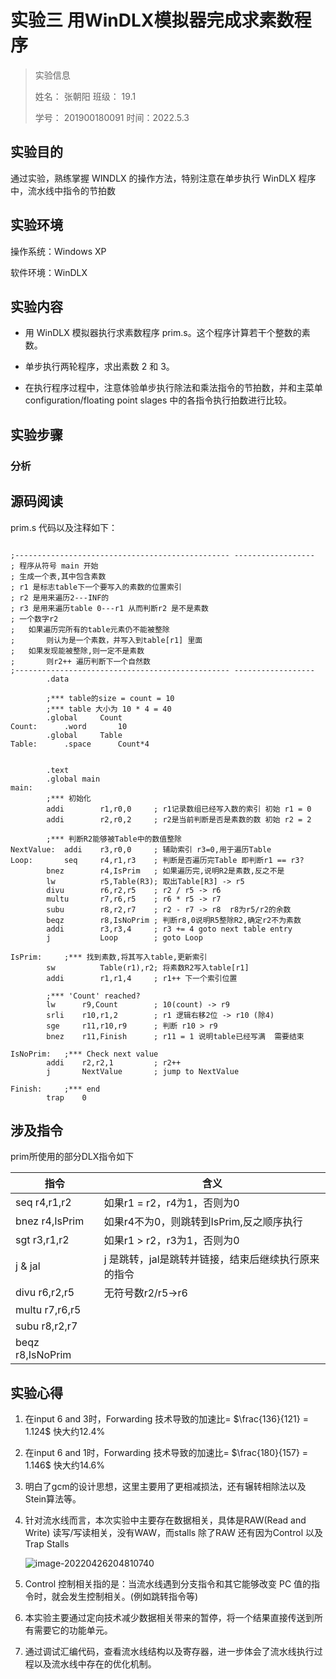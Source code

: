 # 实验三 用WinDLX模拟器完成求素数程序

> 实验信息
>
> 姓名： 	张朝阳			班级： 19.1
>
> 学号：	201900180091      时间：2022.5.3
>

## 实验目的

通过实验，熟练掌握 WINDLX 的操作方法，特别注意在单步执行 WinDLX 程序中，流水线中指令的节拍数

## 实验环境

操作系统：Windows XP

软件环境：WinDLX

## 实验内容

- 用 WinDLX 模拟器执行求素数程序 prim.s。这个程序计算若干个整数的素数。

- 单步执行两轮程序，求出素数 2 和 3。
- 在执行程序过程中，注意体验单步执行除法和乘法指令的节拍数，并和主菜单 configuration/floating point slages 中的各指令执行拍数进行比较。


## 实验步骤



### 分析

## 源码阅读

prim.s 代码以及注释如下：

```assembly

;------------------------------------------------ ------------------
; 程序从符号 main 开始
; 生成一个表,其中包含素数
; r1 是标志table下一个要写入的素数的位置索引
; r2 是用来遍历2---INF的
; r3 是用来遍历table 0---r1 从而判断r2 是不是素数 
; 一个数字r2
;	如果遍历完所有的table元素仍不能被整除
; 		则认为是一个素数，并写入到table[r1] 里面
;	如果发现能被整除,则一定不是素数
;		则r2++ 遍历判断下一个自然数
;------------------------------------------------ ------------------
		.data

		;*** table的size = count = 10
		;*** table 大小为 10 * 4 = 40
		.global		Count
Count:		.word		10
		.global		Table
Table:		.space		Count*4


		.text
		.global	main
main:
		;*** 初始化
		addi		r1,r0,0		; r1记录数组已经写入数的索引 初始 r1 = 0 
		addi		r2,r0,2 	; r2是当前判断是否是素数的数 初始 r2 = 2

		;*** 判断R2能够被Table中的数值整除
NextValue:	addi	r3,r0,0 	; 辅助索引 r3=0,用于遍历Table
Loop:		seq		r4,r1,r3	; 判断是否遍历完Table 即判断r1 == r3?
		bnez		r4,IsPrim	; 如果遍历完,说明R2是素数,反之不是
		lw          r5,Table(R3); 取出Table[R3] -> r5
		divu		r6,r2,r5	; r2 / r5 -> r6 
		multu		r7,r6,r5	; r6 * r5 -> r7	
		subu		r8,r2,r7	; r2 - r7 -> r8	 r8为r5/r2的余数
		beqz		r8,IsNoPrim	; 判断r8,0说明R5整除R2,确定r2不为素数
		addi		r3,r3,4		; r3 += 4 goto next table entry
		j           Loop		; goto Loop

IsPrim: 	;*** 找到素数,将其写入table,更新索引
		sw          Table(r1),r2; 将素数R2写入table[r1]
		addi		r1,r1,4		; r1++ 下一个索引位置

		;*** 'Count' reached?
		lw		r9,Count		; 10(count) -> r9
		srli	r10,r1,2		; r1 逻辑右移2位 -> r10 (除4)
		sge		r11,r10,r9		; 判断 r10 > r9
		bnez	r11,Finish		; r11 = 1 说明table已经写满  需要结束

IsNoPrim:	;*** Check next value
		addi	r2,r2,1 		; r2++
		j		NextValue		; jump to NextValue
		
Finish: 	;*** end
		trap	0
```



## 涉及指令

prim所使用的部分DLX指令如下

| 指令              | 含义                                                |
| ----------------- | --------------------------------------------------- |
| seq  r4,r1,r2     | 如果r1 = r2，r4为1，否则为0                         |
| bnez r4,IsPrim    | 如果r4不为0，则跳转到IsPrim,反之顺序执行            |
| sgt  r3,r1,r2     | 如果r1 > r2，r3为1，否则为0                         |
| j & jal           | j 是跳转，jal是跳转并链接，结束后继续执行原来的指令 |
| divu  r6,r2,r5    | 无符号数r2/r5->r6                                   |
| multu r7,r6,r5    |                                                     |
| subu  r8,r2,r7    |                                                     |
| beqz  r8,IsNoPrim |                                                     |

## 实验心得

1. 在input 6 and 3时，Forwarding 技术导致的加速比= $\frac{136}{121} = 1.124$ 快大约12.4%

2. 在input 6 and 1时，Forwarding 技术导致的加速比= $\frac{180}{157} = 1.146$ 快大约14.6%

3. 明白了gcm的设计思想，这里主要用了更相减损法，还有辗转相除法以及Stein算法等。

4. 针对流水线而言，本次实验中主要存在数据相关，具体是RAW(Read and Write) 读写/写读相关，没有WAW，而stalls 除了RAW 还有因为Control 以及 Trap Stalls

   ![image-20220426204810740](https://vvtorres.oss-cn-beijing.aliyuncs.com/image-20220426204810740.png)

5. Control 控制相关指的是：当流水线遇到分支指令和其它能够改变 PC 值的指令时，就会发生控制相关。(例如跳转指令等)

6. 本实验主要通过定向技术减少数据相关带来的暂停，将一个结果直接传送到所有需要它的功能单元。

7. 通过调试汇编代码，查看流水线结构以及寄存器，进一步体会了流水线执行过程以及流水线中存在的优化机制。
